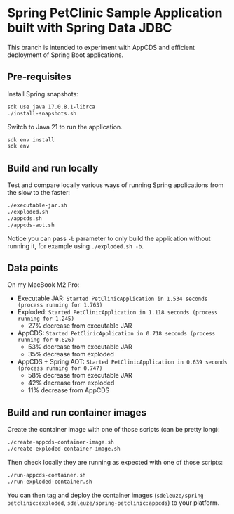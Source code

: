 # Spring PetClinic Sample Application built with Spring Data JDBC

This branch is intended to experiment with AppCDS and efficient deployment of Spring Boot applications.

## Pre-requisites

Install Spring snapshots:
```bash
sdk use java 17.0.8.1-librca
./install-snapshots.sh
```

Switch to Java 21 to run the application.
```bash
sdk env install
sdk env
```

## Build and run locally

Test and compare locally various ways of running Spring applications from the slow to the faster:
```bash
./executable-jar.sh
./exploded.sh
./appcds.sh 
./appcds-aot.sh
```

Notice you can pass `-b` parameter to only build the application without running it, for example using `./exploded.sh -b`.

## Data points

On my MacBook M2 Pro:
- Executable JAR: `Started PetClinicApplication in 1.534 seconds (process running for 1.763)`
- Exploded: `Started PetClinicApplication in 1.118 seconds (process running for 1.245)`
  - 27% decrease from executable JAR
- AppCDS: `Started PetClinicApplication in 0.718 seconds (process running for 0.826)`
  - 53% decrease from executable JAR
  - 35% decrease from exploded
- AppCDS + Spring AOT: `Started PetClinicApplication in 0.639 seconds (process running for 0.747)`
  - 58% decrease from executable JAR
  - 42% decrease from exploded
  - 11% decrease from AppCDS

## Build and run container images

Create the container image with one of those scripts (can be pretty long):
```bash
./create-appcds-container-image.sh
./create-exploded-container-image.sh
```

Then check locally they are running as expected with one of those scripts:
```bash
./run-appcds-container.sh
./run-exploded-container.sh
```

You can then tag and deploy the container images (`sdeleuze/spring-petclinic:exploded`, `sdeleuze/spring-petclinic:appcds`) to your platform.